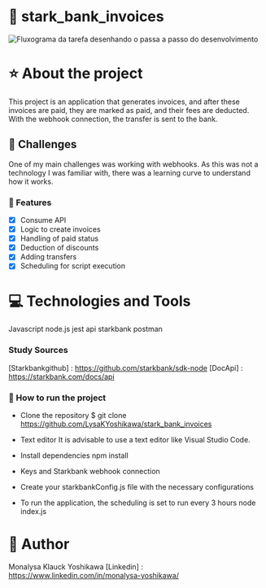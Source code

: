 # :page_with_curl: stark_bank_invoices

![Fluxograma da tarefa desenhando o passa a passo do desenvolvimento](image.png)

#  :star: About the project
This project is an application that generates invoices, and after these invoices are paid, they are marked as paid, and their fees are deducted. With the webhook connection, the transfer is sent to the bank.

## :rocket: Challenges

One of my main challenges was working with webhooks. As this was not a technology I was familiar with, there was a learning curve to understand how it works.

### :loudspeaker: Features

- [x]  Consume API
- [x]  Logic to create invoices
- [x]   Handling of paid status
- [x]   Deduction of discounts
- [x]   Adding transfers
- [x]   Scheduling for script execution

# :computer: Technologies and Tools

Javascript
node.js
jest
api starkbank
postman

### Study Sources

[Starkbankgithub] : <https://github.com/starkbank/sdk-node>
[DocApi] : <https://starkbank.com/docs/api>


### :pushpin: How to run the project

  - Clone the repository
  $ git clone <https://github.com/LysaKYoshikawa/stark_bank_invoices>
  
 - Text editor
It is advisable to use a text editor like Visual Studio Code.

- Install dependencies
npm install

- Keys and Starkbank webhook connection

- Create your starkbankConfig.js file with the necessary configurations

- To run the application, the scheduling is set to run every 3 hours
node index.js


# :pushpin: Author
Monalysa Klauck Yoshikawa
[Linkedin] : <https://www.linkedin.com/in/monalysa-yoshikawa/>

